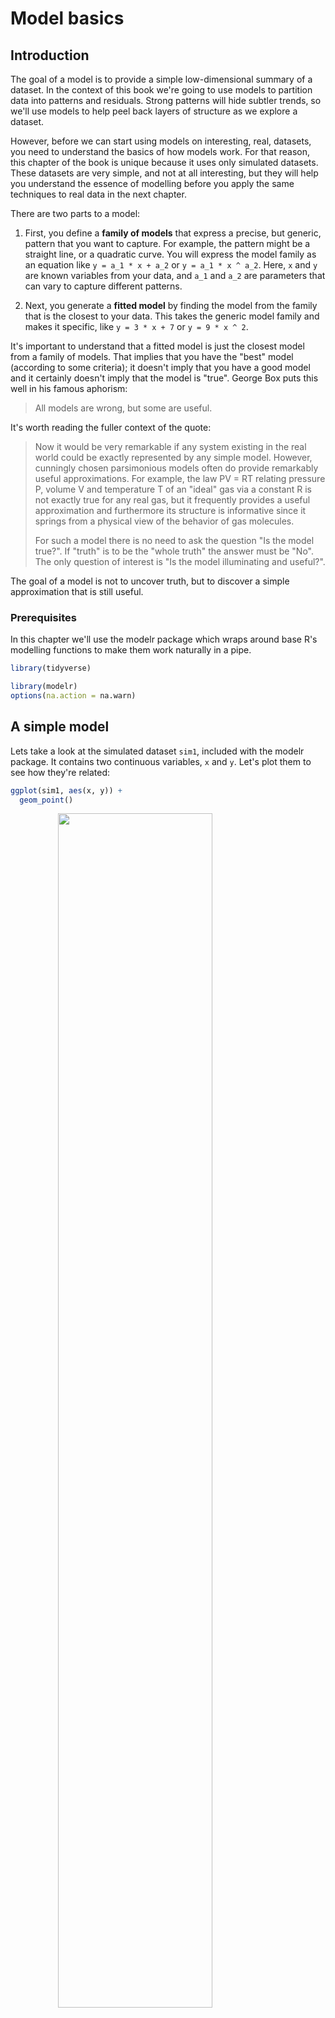 
# Model basics

## Introduction

The goal of a model is to provide a simple low-dimensional summary of a dataset. In the context of this book we're going to use models to partition data into patterns and residuals. Strong patterns will hide subtler trends, so we'll use models to help peel back layers of structure as we explore a dataset.

However, before we can start using models on interesting, real, datasets, you need to understand the basics of how models work. For that reason, this chapter of the book is unique because it uses only simulated datasets. These datasets are very simple, and not at all interesting, but they will help you understand the essence of modelling before you apply the same techniques to real data in the next chapter.

There are two parts to a model:

1.  First, you define a __family of models__ that express a precise, but 
    generic, pattern that you want to capture. For example, the pattern 
    might be a straight line, or a quadratic curve. You will express
    the model family as an equation like `y = a_1 * x + a_2` or 
    `y = a_1 * x ^ a_2`. Here, `x` and `y` are known variables from your
    data, and `a_1` and `a_2` are parameters that can vary to capture 
    different patterns.

1.  Next, you generate a __fitted model__ by finding the model from the 
    family that is the closest to your data. This takes the generic model 
    family and makes it specific, like `y = 3 * x + 7` or `y = 9 * x ^ 2`.

It's important to understand that a fitted model is just the closest model from a family of models. That implies that you have the "best" model (according to some criteria); it doesn't imply that you have a good model and it certainly doesn't imply that the model is "true". George Box puts this well in his famous aphorism:

> All models are wrong, but some are useful.

It's worth reading the fuller context of the quote:

> Now it would be very remarkable if any system existing in the real world 
> could be exactly represented by any simple model. However, cunningly chosen 
> parsimonious models often do provide remarkably useful approximations. For 
> example, the law PV = RT relating pressure P, volume V and temperature T of 
> an "ideal" gas via a constant R is not exactly true for any real gas, but it 
> frequently provides a useful approximation and furthermore its structure is 
> informative since it springs from a physical view of the behavior of gas 
> molecules.
> 
> For such a model there is no need to ask the question "Is the model true?". 
> If "truth" is to be the "whole truth" the answer must be "No". The only 
> question of interest is "Is the model illuminating and useful?".

The goal of a model is not to uncover truth, but to discover a simple approximation that is still useful. 

### Prerequisites

In this chapter we'll use the modelr package which wraps around base R's modelling functions to make them work naturally in a pipe.


```r
library(tidyverse)

library(modelr)
options(na.action = na.warn)
```

## A simple model

Lets take a look at the simulated dataset `sim1`, included with the modelr package. It contains two continuous variables, `x` and `y`. Let's plot them to see how they're related:


```r
ggplot(sim1, aes(x, y)) +
  geom_point()
```

<img src="model-basics_files/figure-html/unnamed-chunk-2-1.png" width="70%" style="display: block; margin: auto;" />

You can see a strong pattern in the data. Let's use a model to capture that pattern and make it explicit. It's our job to supply the basic form of the model. In this case, the relationship looks linear, i.e. `y = a_0 + a_1 * x`.  Let's start by getting a feel for what models from that family look like by randomly generating a few and overlaying them on the data. For this simple case, we can use `geom_abline()` which takes a slope and intercept as parameters. Later on we'll learn more general techniques that work with any model.


```r
models <- tibble(
  a1 = runif(250, -20, 40),
  a2 = runif(250, -5, 5)
)

ggplot(sim1, aes(x, y)) +
  geom_abline(aes(intercept = a1, slope = a2), data = models, alpha = 1 / 4) +
  geom_point()
```

<img src="model-basics_files/figure-html/unnamed-chunk-3-1.png" width="70%" style="display: block; margin: auto;" />

There are 250 models on this plot, but a lot are really bad! We need to find the good models by making precise our intuition that a good model is "close" to the data. We need a way to quantify the distance between the data and a model. Then we can fit the model by finding the value of `a_0` and `a_1` that generate the model with the smallest distance from this data.

One easy place to start is to find the vertical distance between each point and the model, as in the following diagram. (Note that I've shifted the x values slightly so you can see the individual distances.)

<img src="model-basics_files/figure-html/unnamed-chunk-4-1.png" width="70%" style="display: block; margin: auto;" />

This distance is just the difference between the y value given by the model (the __prediction__), and the actual y value in the data (the __response__).

To compute this distance, we first turn our model family into an R function. This takes the model parameters and the data as inputs, and gives values predicted by the model as output:


```r
model1 <- function(a, data) {
  a[1] + data$x * a[2]
}
model1(c(7, 1.5), sim1)
#>  [1]  8.5  8.5  8.5 10.0 10.0 10.0 11.5 11.5 11.5 13.0 13.0 13.0 14.5 14.5
#> [15] 14.5 16.0 16.0 16.0 17.5 17.5 17.5 19.0 19.0 19.0 20.5 20.5 20.5 22.0
#> [29] 22.0 22.0
```

Next, we need some way to compute an overall distance between the predicted and actual values. In other words, the plot above shows 30 distances: how do we collapse that into a single number?

One common way to do this in statistics to use the "root-mean-squared deviation". We compute the difference between actual and predicted, square them, average them, and the take the square root. This distance has lots of appealing mathematical properties, which we're not going to talk about here. You'll just have to take my word for it!


```r
measure_distance <- function(mod, data) {
  diff <- data$y - model1(mod, data)
  sqrt(mean(diff^2))
}
measure_distance(c(7, 1.5), sim1)
#> [1] 2.67
```

Now we can use purrr to compute the distance for all the models defined above. We need a helper function because our distance function expects the model as a numeric vector of length 2.


```r
sim1_dist <- function(a1, a2) {
  measure_distance(c(a1, a2), sim1)
}

models <- models %>%
  mutate(dist = purrr::map2_dbl(a1, a2, sim1_dist))
models
#> # A tibble: 250 x 3
#>       a1      a2  dist
#>    <dbl>   <dbl> <dbl>
#> 1 -15.2   0.0889  30.8
#> 2  30.1  -0.827   13.2
#> 3  16.0   2.27    13.2
#> 4 -10.6   1.38    18.7
#> 5 -19.6  -1.04    41.8
#> 6   7.98  4.59    19.3
#> # ... with 244 more rows
```

Next, let's overlay the 10 best models on to the data. I've coloured the models by `-dist`: this is an easy way to make sure that the best models (i.e. the ones with the smallest distance) get the brighest colours.


```r
ggplot(sim1, aes(x, y)) +
  geom_point(size = 2, colour = "grey30") +
  geom_abline(
    aes(intercept = a1, slope = a2, colour = -dist),
    data = filter(models, rank(dist) <= 10)
  )
```

<img src="model-basics_files/figure-html/unnamed-chunk-8-1.png" width="70%" style="display: block; margin: auto;" />

We can also think about these models as observations, and visualising with a scatterplot of `a1` vs  `a2`, again coloured by `-dist`. We can no longer directly see how the model compares to the data, but we can see many models at once. Again, I've highlighted the 10 best models, this time by drawing red circles underneath them.


```r
ggplot(models, aes(a1, a2)) +
  geom_point(data = filter(models, rank(dist) <= 10), size = 4, colour = "red") +
  geom_point(aes(colour = -dist))
```

<img src="model-basics_files/figure-html/unnamed-chunk-9-1.png" width="70%" style="display: block; margin: auto;" />

Instead of trying lots of random models, we could be more systematic and generate an evenly spaced grid of points (this is called a grid search). I picked the parameters of the grid roughly by looking at where the best models were in the plot above.


```r
grid <- expand.grid(
  a1 = seq(-5, 20, length = 25),
  a2 = seq(1, 3, length = 25)
) %>%
  mutate(dist = purrr::map2_dbl(a1, a2, sim1_dist))

grid %>%
  ggplot(aes(a1, a2)) +
  geom_point(data = filter(grid, rank(dist) <= 10), size = 4, colour = "red") +
  geom_point(aes(colour = -dist))
```

<img src="model-basics_files/figure-html/unnamed-chunk-10-1.png" width="70%" style="display: block; margin: auto;" />

When you overlay the best 10 models back on the original data, they all look pretty good:


```r
ggplot(sim1, aes(x, y)) +
  geom_point(size = 2, colour = "grey30") +
  geom_abline(
    aes(intercept = a1, slope = a2, colour = -dist),
    data = filter(grid, rank(dist) <= 10)
  )
```

<img src="model-basics_files/figure-html/unnamed-chunk-11-1.png" width="70%" style="display: block; margin: auto;" />

You could imagine iteratively making the grid finer and finer until you narrowed in on the best model. But there's a better way to tackle that problem: a numerical minimisation tool called Newton-Raphson search. The intuition of Newton-Raphson is pretty simple: you pick a starting point and look around for the steepest slope. You then ski down that slope a little way, and then repeat again and again, until you can't go any lower. In R, we can do that with `optim()`:


```r
best <- optim(c(0, 0), measure_distance, data = sim1)
best$par
#> [1] 4.22 2.05

ggplot(sim1, aes(x, y)) +
  geom_point(size = 2, colour = "grey30") +
  geom_abline(intercept = best$par[1], slope = best$par[2])
```

<img src="model-basics_files/figure-html/unnamed-chunk-12-1.png" width="70%" style="display: block; margin: auto;" />

Don't worry too much about the details of how `optim()` works. It's the intuition that's important here. If you have a function that defines the distance between a model and a dataset, an algorithm that can minimise that distance by modifying the parameters of the model, you can find the best model. The neat thing about this approach is that it will work for any family of models that you can write an equation for. 

There's one more approach that we can use for this model, because it's a special case of a broader family: linear models. A linear model has the general form `y = a_1 + a_2 * x_1 + a_3 * x_2 + ... + a_n * x_(n - 1)`. So this simple model is equivalent to a general linear model where n is 2 and `x_1` is `x`. R has a tool specifically designed for fitting linear models called `lm()`. `lm()` has a special way to specify the model family: formulas. Formulas look like `y ~ x`, which `lm()` will translate to a function like `y = a_1 + a_2 * x`. We can fit the model and look at the output:


```r
sim1_mod <- lm(y ~ x, data = sim1)
coef(sim1_mod)
#> (Intercept)           x 
#>        4.22        2.05
```

These are exactly the same values we got with `optim()`! Behind the scenes `lm()` doesn't use `optim()` but instead takes advantage of the mathematical structure of linear models. Using some connections between geometry, calculus, and linear algebra, `lm()` actually finds the closest model in a single step, using a sophisticated algorithm. This approach is both faster, and guarantees that there is a global minimum.

### Exercises

1.  One downside of the linear model is that it is sensitive to unusual values
    because the distance incorporates a squared term. Fit a linear model to 
    the simulated data below, and visualise the results. Rerun a few times to
    generate different simulated datasets. What do you notice about the model? 
    
    
    ```r
    sim1a <- tibble(
      x = rep(1:10, each = 3),
      y = x * 1.5 + 6 + rt(length(x), df = 2)
    )
    ```

1.  One way to make linear models more robust is to use a different distance
    measure. For example, instead of root-mean-squared distance, you could use
    mean-absolute distance:
    
    
    ```r
    measure_distance <- function(mod, data) {
      diff <- data$y - model1(mod, data)
      mean(abs(diff))
    }
    ```
    
    Use `optim()` to fit this model to the simulated data above and compare it 
    to the linear model.

1.  One challenge with performing numerical optimisation is that it's only
    guaranteed to find one local optimum. What's the problem with optimising
    a three parameter model like this?
    
    
    ```r
    model1 <- function(a, data) {
      a[1] + data$x * a[2] + a[3]
    }
    ```

## Visualising models

For simple models, like the one above, you can figure out what pattern the model captures by carefully studying the model family and the fitted coefficients. And if you ever take a statistics course on modelling, you're likely to spend a lot of time doing just that. Here, however, we're going to take a different tack. We're going to focus on understanding a model by looking at its predictions. This has a big advantage: every type of predictive model makes predictions (otherwise what use would it be?) so we can use the same set of techniques to understand any type of predictive model.

It's also useful to see what the model doesn't capture, the so-called residuals which are left after subtracting the predictions from the data. Residuals are powerful because they allow us to use models to remove striking patterns so we can study the subtler trends that remain.

### Predictions

To visualise the predictions from a model, we start by generating an evenly spaced grid of values that covers the region where our data lies. The easiest way to do that is to use `modelr::data_grid()`. Its first argument is a data frame, and for each subsequent argument it finds the unique variables and then generates all combinations:


```r
grid <- sim1 %>%
  data_grid(x)
grid
#> # A tibble: 10 x 1
#>       x
#>   <int>
#> 1     1
#> 2     2
#> 3     3
#> 4     4
#> 5     5
#> 6     6
#> # ... with 4 more rows
```

(This will get more interesting when we start to add more variables to our model.)

Next we add predictions. We'll use `modelr::add_predictions()` which takes a data frame and a model. It adds the predictions from the model to a new column in the data frame:


```r
grid <- grid %>%
  add_predictions(sim1_mod)
grid
#> # A tibble: 10 x 2
#>       x  pred
#>   <int> <dbl>
#> 1     1  6.27
#> 2     2  8.32
#> 3     3 10.4 
#> 4     4 12.4 
#> 5     5 14.5 
#> 6     6 16.5 
#> # ... with 4 more rows
```

(You can also use this function to add predictions to your original dataset.)

Next, we plot the predictions. You might wonder about all this extra work compared to just using `geom_abline()`. But the advantage of this approach is that it will work with _any_ model in R, from the simplest to the most complex. You're only limited by your visualisation skills. For more ideas about how to visualise more complex model types, you might try <http://vita.had.co.nz/papers/model-vis.html>.


```r
ggplot(sim1, aes(x)) +
  geom_point(aes(y = y)) +
  geom_line(aes(y = pred), data = grid, colour = "red", size = 1)
```

<img src="model-basics_files/figure-html/unnamed-chunk-19-1.png" width="70%" style="display: block; margin: auto;" />

### Residuals

The flip-side of predictions are __residuals__. The predictions tells you the pattern that the model has captured, and the residuals tell you what the model has missed. The residuals are just the distances between the observed and predicted values that we computed above. 

We add residuals to the data with `add_residuals()`, which works much like `add_predictions()`. Note, however, that we use the original dataset, not a manufactured grid. This is because to compute residuals we need actual y values.


```r
sim1 <- sim1 %>%
  add_residuals(sim1_mod)
sim1
#> # A tibble: 30 x 3
#>       x     y  resid
#>   <int> <dbl>  <dbl>
#> 1     1  4.20 -2.07 
#> 2     1  7.51  1.24 
#> 3     1  2.13 -4.15 
#> 4     2  8.99  0.665
#> 5     2 10.2   1.92 
#> 6     2 11.3   2.97 
#> # ... with 24 more rows
```

There are a few different ways to understand what the residuals tell us about the model. One way is to simply draw a frequency polygon to help us understand the spread of the residuals:


```r
ggplot(sim1, aes(resid)) +
  geom_freqpoly(binwidth = 0.5)
```

<img src="model-basics_files/figure-html/unnamed-chunk-21-1.png" width="70%" style="display: block; margin: auto;" />

This helps you calibrate the quality of the model: how far away are the predictions from the observed values?  Note that the average of the residual will always be 0.

You'll often want to recreate plots using the residuals instead of the original predictor. You'll see a lot of that in the next chapter.


```r
ggplot(sim1, aes(x, resid)) +
  geom_ref_line(h = 0) +
  geom_point()
```

<img src="model-basics_files/figure-html/unnamed-chunk-22-1.png" width="70%" style="display: block; margin: auto;" />

This looks like random noise, suggesting that our model has done a good job of capturing the patterns in the dataset.

### Exercises

1.  Instead of using `lm()` to fit a straight line, you can use `loess()`
    to fit a smooth curve. Repeat the process of model fitting, 
    grid generation, predictions, and visualisation on `sim1` using 
    `loess()` instead of `lm()`. How does the result compare to 
    `geom_smooth()`?
    
1.  `add_predictions()` is paired with `gather_predictions()` and 
    `spread_predictions()`. How do these three functions differ?
    
1.  What does `geom_ref_line()` do? What package does it come from?
    Why is displaying a reference line in plots showing residuals
    useful and important?
    
1.  Why might you want to look at a frequency polygon of absolute residuals?
    What are the pros and cons compared to looking at the raw residuals?

## Formulas and model families

You've seen formulas before when using `facet_wrap()` and `facet_grid()`. In R, formulas provide a general way of getting "special behaviour". Rather than evaluating the values of the variables right away, they capture them so they can be interpreted by the function.

The majority of modelling functions in R use a standard conversion from formulas to functions. You've seen one simple conversion already: `y ~ x` is translated to `y = a_1 + a_2 * x`.  If you want to see what R actually does, you can use the `model_matrix()` function. It takes a data frame and a formula and returns a tibble that defines the model equation: each column in the output is associated with one coefficient in the model, the function is always `y = a_1 * out1 + a_2 * out_2`. For the simplest case of `y ~ x1` this shows us something interesting:


```r
df <- tribble(
  ~ y, ~ x1, ~ x2,
  4, 2, 5,
  5, 1, 6
)
model_matrix(df, y ~ x1)
#> # A tibble: 2 x 2
#>   `(Intercept)`    x1
#>           <dbl> <dbl>
#> 1             1     2
#> 2             1     1
```

The way that R adds the intercept to the model is just by having a column that is full of ones.  By default, R will always add this column. If you don't want, you need to explicitly drop it with `-1`:


```r
model_matrix(df, y ~ x1 - 1)
#> # A tibble: 2 x 1
#>      x1
#>   <dbl>
#> 1     2
#> 2     1
```

The model matrix grows in an unsurprising way when you add more variables to the the model:


```r
model_matrix(df, y ~ x1 + x2)
#> # A tibble: 2 x 3
#>   `(Intercept)`    x1    x2
#>           <dbl> <dbl> <dbl>
#> 1             1     2     5
#> 2             1     1     6
```

This formula notation is sometimes called "Wilkinson-Rogers notation", and was initially described in _Symbolic Description of Factorial Models for Analysis of Variance_, by G. N. Wilkinson and C. E. Rogers <https://www.jstor.org/stable/2346786>. It's worth digging up and reading the original paper if you'd like to understand the full details of the modelling algebra.

The following sections expand on how this formula notation works for categorical variables, interactions, and transformation.

### Categorical variables

Generating a function from a formula is straight forward when the predictor is continuous, but things get a bit more complicated when the predictor is categorical. Imagine you have a formula like `y ~ sex`, where sex could either be male or female. It doesn't make sense to convert that to a formula like `y = x_0 + x_1 * sex` because `sex` isn't a number - you can't multiply it! Instead what R does is convert it to `y = x_0 + x_1 * sex_male` where `sex_male` is one if `sex` is male and zero otherwise:


```r
df <- tribble(
  ~ sex, ~ response,
  "male", 1,
  "female", 2,
  "male", 1
)
model_matrix(df, response ~ sex)
#> # A tibble: 3 x 2
#>   `(Intercept)` sexmale
#>           <dbl>   <dbl>
#> 1             1       1
#> 2             1       0
#> 3             1       1
```

You might wonder why R also doesn't create a `sexfemale` column. The problem is that would create a column that is perfectly predictable based on the other columns (i.e. `sexfemale = 1 - sexmale`). Unfortunately the exact details of why this is a problem is beyond the scope of this book, but basically it creates a model family that is too flexible, and will have infinitely many models that are equally close to the data.

Fortunately, however, if you focus on visualising predictions you don't need to worry about the exact parameterisation. Let's look at some data and models to make that concrete. Here's the `sim2` dataset from modelr:


```r
ggplot(sim2) +
  geom_point(aes(x, y))
```

<img src="model-basics_files/figure-html/unnamed-chunk-27-1.png" width="70%" style="display: block; margin: auto;" />

We can fit a model to it, and generate predictions:


```r
mod2 <- lm(y ~ x, data = sim2)

grid <- sim2 %>%
  data_grid(x) %>%
  add_predictions(mod2)
grid
#> # A tibble: 4 x 2
#>   x      pred
#>   <chr> <dbl>
#> 1 a      1.15
#> 2 b      8.12
#> 3 c      6.13
#> 4 d      1.91
```

Effectively, a model with a categorical `x` will predict the mean value for each category. (Why? Because the mean minimises the root-mean-squared distance.) That's easy to see if we overlay the predictions on top of the original data:


```r
ggplot(sim2, aes(x)) +
  geom_point(aes(y = y)) +
  geom_point(data = grid, aes(y = pred), colour = "red", size = 4)
```

<img src="model-basics_files/figure-html/unnamed-chunk-29-1.png" width="70%" style="display: block; margin: auto;" />

You can't make predictions about levels that you didn't observe. Sometimes you'll do this by accident so it's good to recognise this error message:


```r
tibble(x = "e") %>%
  add_predictions(mod2)
#> Error in model.frame.default(Terms, newdata, na.action = na.action, xlev = object$xlevels): factor x has new level e
```

### Interactions (continuous and categorical)

What happens when you combine a continuous and a categorical variable?  `sim3` contains a categorical predictor and a continuous predictor. We can visualise it with a simple plot:


```r
ggplot(sim3, aes(x1, y)) +
  geom_point(aes(colour = x2))
```

<img src="model-basics_files/figure-html/unnamed-chunk-31-1.png" width="70%" style="display: block; margin: auto;" />

There are two possible models you could fit to this data:


```r
mod1 <- lm(y ~ x1 + x2, data = sim3)
mod2 <- lm(y ~ x1 * x2, data = sim3)
```

When you add variables with `+`, the model will estimate each effect independent of all the others. It's possible to fit the so-called interaction by using `*`. For example, `y ~ x1 * x2` is translated to `y = a_0 + a_1 * x1 + a_2 * x2 + a_12 * x1 * x2`. Note that whenever you use `*`, both the interaction and the individual components are included in the model.

To visualise these models we need two new tricks:

1.  We have two predictors, so we need to give `data_grid()` both variables. 
    It finds all the unique values of `x1` and `x2` and then generates all
    combinations. 
   
1.  To generate predictions from both models simultaneously, we can use 
    `gather_predictions()` which adds each prediction as a row. The
    complement of `gather_predictions()` is `spread_predictions()` which adds 
    each prediction to a new column.
    
Together this gives us:


```r
grid <- sim3 %>%
  data_grid(x1, x2) %>%
  gather_predictions(mod1, mod2)
grid
#> # A tibble: 80 x 4
#>   model    x1 x2     pred
#>   <chr> <int> <fct> <dbl>
#> 1 mod1      1 a      1.67
#> 2 mod1      1 b      4.56
#> 3 mod1      1 c      6.48
#> 4 mod1      1 d      4.03
#> 5 mod1      2 a      1.48
#> 6 mod1      2 b      4.37
#> # ... with 74 more rows
```

We can visualise the results for both models on one plot using facetting:


```r
ggplot(sim3, aes(x1, y, colour = x2)) +
  geom_point() +
  geom_line(data = grid, aes(y = pred)) +
  facet_wrap(~ model)
```

<img src="model-basics_files/figure-html/unnamed-chunk-34-1.png" width="70%" style="display: block; margin: auto;" />

Note that the model that uses `+` has the same slope for each line, but different intercepts. The model that uses `*` has a different slope and intercept for each line.

Which model is better for this data? We can take look at the residuals. Here I've facetted by both model and `x2` because it makes it easier to see the pattern within each group.


```r
sim3 <- sim3 %>%
  gather_residuals(mod1, mod2)

ggplot(sim3, aes(x1, resid, colour = x2)) +
  geom_point() +
  facet_grid(model ~ x2)
```

<img src="model-basics_files/figure-html/unnamed-chunk-35-1.png" width="70%" style="display: block; margin: auto;" />

There is little obvious pattern in the residuals for `mod2`. The residuals for `mod1` show that the model has clearly missed some pattern in `b`, and less so, but still present is pattern in `c`, and `d`. You might wonder if there's a precise way to tell which of `mod1` or `mod2` is better. There is, but it requires a lot of mathematical background, and we don't really care. Here, we're interested in a qualitative assessment of whether or not the model has captured the pattern that we're interested in. 

### Interactions (two continuous)

Let's take a look at the equivalent model for two continuous variables. Initially things proceed almost identically to the previous example:


```r
mod1 <- lm(y ~ x1 + x2, data = sim4)
mod2 <- lm(y ~ x1 * x2, data = sim4)

grid <- sim4 %>%
  data_grid(
    x1 = seq_range(x1, 5),
    x2 = seq_range(x2, 5)
  ) %>%
  gather_predictions(mod1, mod2)
grid
#> # A tibble: 50 x 4
#>   model    x1    x2   pred
#>   <chr> <dbl> <dbl>  <dbl>
#> 1 mod1   -1    -1    0.996
#> 2 mod1   -1    -0.5 -0.395
#> 3 mod1   -1     0   -1.79 
#> 4 mod1   -1     0.5 -3.18 
#> 5 mod1   -1     1   -4.57 
#> 6 mod1   -0.5  -1    1.91 
#> # ... with 44 more rows
```

Note my use of `seq_range()` inside `data_grid()`. Instead of using every unique value of `x`, I'm going to use a regularly spaced grid of five values between the minimum and maximum numbers. It's probably not super important here, but it's a useful technique in general. There are two other useful arguments to `seq_range()`:

*  `pretty = TRUE` will generate a "pretty" sequence, i.e. something that looks
    nice to the human eye. This is useful if you want to produce tables of 
    output:
    
    
    ```r
    seq_range(c(0.0123, 0.923423), n = 5)
    #> [1] 0.0123 0.2401 0.4679 0.6956 0.9234
    seq_range(c(0.0123, 0.923423), n = 5, pretty = TRUE)
    #> [1] 0.0 0.2 0.4 0.6 0.8 1.0
    ```
    
*   `trim = 0.1` will trim off 10% of the tail values. This is useful if the 
    variables have a long tailed distribution and you want to focus on generating
    values near the center:
    
    
    ```r
    x1 <- rcauchy(100)
    seq_range(x1, n = 5)
    #> [1] -115.9  -83.5  -51.2  -18.8   13.5
    seq_range(x1, n = 5, trim = 0.10)
    #> [1] -13.84  -8.71  -3.58   1.55   6.68
    seq_range(x1, n = 5, trim = 0.25)
    #> [1] -2.1735 -1.0594  0.0547  1.1687  2.2828
    seq_range(x1, n = 5, trim = 0.50)
    #> [1] -0.725 -0.268  0.189  0.647  1.104
    ```
    
*   `expand = 0.1` is in some sense the opposite of `trim()` it expands the 
    range by 10%.
    
    
    ```r
    x2 <- c(0, 1)
    seq_range(x2, n = 5)
    #> [1] 0.00 0.25 0.50 0.75 1.00
    seq_range(x2, n = 5, expand = 0.10)
    #> [1] -0.050  0.225  0.500  0.775  1.050
    seq_range(x2, n = 5, expand = 0.25)
    #> [1] -0.125  0.188  0.500  0.812  1.125
    seq_range(x2, n = 5, expand = 0.50)
    #> [1] -0.250  0.125  0.500  0.875  1.250
    ```

Next let's try and visualise that model. We have two continuous predictors, so you can imagine the model like a 3d surface. We could display that using `geom_tile()`:


```r
ggplot(grid, aes(x1, x2)) +
  geom_tile(aes(fill = pred)) +
  facet_wrap(~ model)
```

<img src="model-basics_files/figure-html/unnamed-chunk-40-1.png" width="70%" style="display: block; margin: auto;" />

That doesn't suggest that the models are very different! But that's partly an illusion: our eyes and brains are not very good at accurately comparing shades of colour. Instead of looking at the surface from the top, we could look at it from either side, showing multiple slices:


```r
ggplot(grid, aes(x1, pred, colour = x2, group = x2)) +
  geom_line() +
  facet_wrap(~ model)
ggplot(grid, aes(x2, pred, colour = x1, group = x1)) +
  geom_line() +
  facet_wrap(~ model)
```

<img src="model-basics_files/figure-html/unnamed-chunk-41-1.png" width="70%" style="display: block; margin: auto;" /><img src="model-basics_files/figure-html/unnamed-chunk-41-2.png" width="70%" style="display: block; margin: auto;" />

This shows you that interaction between two continuous variables works basically the same way as for a categorical and continuous variable. An interaction says that there's not a fixed offset: you need to consider both values of `x1` and `x2` simultaneously in order to predict `y`.

You can see that even with just two continuous variables, coming up with good visualisations are hard. But that's reasonable: you shouldn't expect it will be easy to understand how three or more variables simultaneously interact! But again, we're saved a little because we're using models for exploration, and you can gradually build up your model over time. The model doesn't have to be perfect, it just has to help you reveal a little more about your data.

I spent some time looking at the residuals to see if I could figure if `mod2` did better than `mod1`. I think it does, but it's pretty subtle. You'll have a chance to work on it in the exercises.

### Transformations

You can also perform transformations inside the model formula. For example, `log(y) ~ sqrt(x1) + x2` is transformed to `log(y) = a_1 + a_2 * sqrt(x1) + a_3 * x2`. If your transformation involves `+`, `*`, `^`, or `-`, you'll need to wrap it in `I()` so R doesn't treat it like part of the model specification. For example, `y ~ x + I(x ^ 2)` is translated to `y = a_1 + a_2 * x + a_3 * x^2`. If you forget the `I()` and specify `y ~ x ^ 2 + x`, R will compute `y ~ x * x + x`. `x * x` means the interaction of `x` with itself, which is the same as `x`. R automatically drops redundant variables so `x + x` become `x`, meaning that `y ~ x ^ 2 + x` specifies the function `y = a_1 + a_2 * x`. That's probably not what you intended!

Again, if you get confused about what your model is doing, you can always use `model_matrix()` to see exactly what equation `lm()` is fitting:


```r
df <- tribble(
  ~ y, ~ x,
  1, 1,
  2, 2,
  3, 3
)
model_matrix(df, y ~ x^2 + x)
#> # A tibble: 3 x 2
#>   `(Intercept)`     x
#>           <dbl> <dbl>
#> 1             1     1
#> 2             1     2
#> 3             1     3
model_matrix(df, y ~ I(x^2) + x)
#> # A tibble: 3 x 3
#>   `(Intercept)` `I(x^2)`     x
#>           <dbl>    <dbl> <dbl>
#> 1             1        1     1
#> 2             1        4     2
#> 3             1        9     3
```

Transformations are useful because you can use them to approximate non-linear functions. If you've taken a calculus class, you may have heard of Taylor's theorem which says you can approximate any smooth function with an infinite sum of polynomials. That means you can use a polynomial function to get arbitrarily close to a smooth function by fitting an equation like `y = a_1 + a_2 * x + a_3 * x^2 + a_4 * x ^ 3`. Typing that sequence by hand is tedious, so R provides a helper function: `poly()`:


```r
model_matrix(df, y ~ poly(x, 2))
#> # A tibble: 3 x 3
#>   `(Intercept)` `poly(x, 2)1` `poly(x, 2)2`
#>           <dbl>         <dbl>         <dbl>
#> 1             1     -7.07e- 1         0.408
#> 2             1     -7.85e-17        -0.816
#> 3             1      7.07e- 1         0.408
```

However there's one major problem with using `poly()`: outside the range of the data, polynomials rapidly shoot off to positive or negative infinity. One safer alternative is to use the natural spline, `splines::ns()`.


```r
library(splines)
model_matrix(df, y ~ ns(x, 2))
#> # A tibble: 3 x 3
#>   `(Intercept)` `ns(x, 2)1` `ns(x, 2)2`
#>           <dbl>       <dbl>       <dbl>
#> 1             1       0           0    
#> 2             1       0.566      -0.211
#> 3             1       0.344       0.771
```

Let's see what that looks like when we try and approximate a non-linear function:


```r
sim5 <- tibble(
  x = seq(0, 3.5 * pi, length = 50),
  y = 4 * sin(x) + rnorm(length(x))
)

ggplot(sim5, aes(x, y)) +
  geom_point()
```

<img src="model-basics_files/figure-html/unnamed-chunk-45-1.png" width="70%" style="display: block; margin: auto;" />

I'm going to fit five models to this data.


```r
mod1 <- lm(y ~ ns(x, 1), data = sim5)
mod2 <- lm(y ~ ns(x, 2), data = sim5)
mod3 <- lm(y ~ ns(x, 3), data = sim5)
mod4 <- lm(y ~ ns(x, 4), data = sim5)
mod5 <- lm(y ~ ns(x, 5), data = sim5)

grid <- sim5 %>%
  data_grid(x = seq_range(x, n = 50, expand = 0.1)) %>%
  gather_predictions(mod1, mod2, mod3, mod4, mod5, .pred = "y")

ggplot(sim5, aes(x, y)) +
  geom_point() +
  geom_line(data = grid, colour = "red") +
  facet_wrap(~ model)
```

<img src="model-basics_files/figure-html/unnamed-chunk-46-1.png" width="70%" style="display: block; margin: auto;" />

Notice that the extrapolation outside the range of the data is clearly bad. This is the downside to approximating a function with a polynomial. But this is a very real problem with every model: the model can never tell you if the behaviour is true when you start extrapolating outside the range of the data that you have seen. You must rely on theory and science.

### Exercises

1.  What happens if you repeat the analysis of `sim2` using a model without
    an intercept. What happens to the model equation? What happens to the
    predictions?
    
1.  Use `model_matrix()` to explore the equations generated for the models
    I fit to `sim3` and `sim4`. Why is `*` a good shorthand for interaction?

1.  Using the basic principles, convert the formulas in the following two
    models into functions. (Hint: start by converting the categorical variable
    into 0-1 variables.)
    
    
    ```r
    mod1 <- lm(y ~ x1 + x2, data = sim3)
    mod2 <- lm(y ~ x1 * x2, data = sim3)
    ```

1.   For `sim4`,  which of `mod1` and `mod2` is better? I think `mod2` does a 
     slightly better job at removing patterns, but it's pretty subtle. Can you 
     come up with a plot to support my claim? 

## Missing values

Missing values obviously can not convey any information about the relationship between the variables, so modelling functions will drop any rows that contain missing values. R's default behaviour is to silently drop them, but `options(na.action = na.warn)` (run in the prerequisites), makes sure you get a warning.


```r
df <- tribble(
  ~ x, ~ y,
  1, 2.2,
  2, NA,
  3, 3.5,
  4, 8.3,
  NA, 10
)

mod <- lm(y ~ x, data = df)
#> Warning: Dropping 2 rows with missing values
```

To suppress the warning, set `na.action = na.exclude`:


```r
mod <- lm(y ~ x, data = df, na.action = na.exclude)
```

You can always see exactly how many observations were used with `nobs()`:


```r
nobs(mod)
#> [1] 3
```

## Other model families

This chapter has focussed exclusively on the class of linear models, which assume a relationship of the form `y = a_1 * x1 + a_2 * x2 + ... + a_n * xn`. Linear models additionally assume that the residuals have a normal distribution, which we haven't talked about. There are a large set of model classes that extend the linear model in various interesting ways. Some of them are:

* __Generalised linear models__, e.g. `stats::glm()`. Linear models assume that
  the response is continuous and the error has a normal distribution. 
  Generalised linear models extend linear models to include non-continuous
  responses (e.g. binary data or counts). They work by defining a distance
  metric based on the statistical idea of likelihood.
  
* __Generalised additive models__, e.g. `mgcv::gam()`, extend generalised
  linear models to incorporate arbitrary smooth functions. That means you can
  write a formula like `y ~ s(x)` which becomes an equation like 
  `y = f(x)` and let `gam()` estimate what that function is (subject to some
  smoothness constraints to make the problem tractable).
  
* __Penalised linear models__, e.g. `glmnet::glmnet()`, add a penalty term to
  the distance that penalises complex models (as defined by the distance 
  between the parameter vector and the origin). This tends to make
  models that generalise better to new datasets from the same population.

* __Robust linear models__, e.g. `MASS:rlm()`, tweak the distance to downweight 
  points that are very far away. This makes them less sensitive to the presence
  of outliers, at the cost of being not quite as good when there are no 
  outliers.
  
* __Trees__, e.g. `rpart::rpart()`, attack the problem in a completely different
  way than linear models. They fit a piece-wise constant model, splitting the
  data into progressively smaller and smaller pieces. Trees aren't terribly
  effective by themselves, but they are very powerful when used in aggregate
  by models like __random forests__ (e.g. `randomForest::randomForest()`) or 
  __gradient boosting machines__ (e.g. `xgboost::xgboost`.)

These models all work similarly from a programming perspective. Once you've mastered linear models, you should find it easy to master the mechanics of these other model classes. Being a skilled modeller is a mixture of some good general principles and having a big toolbox of techniques. Now that you've learned some general tools and one useful class of models, you can go on and learn more classes from other sources.

